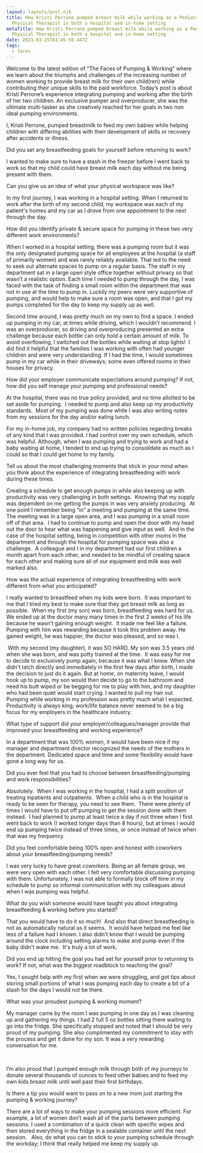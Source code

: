 ```yaml
---
layout: layouts/post.njk
title: How Kristi Perrone pumped breast milk while working as a Pediatric
  Physical Therapist in both a hospital and in-home setting
metaTitle: How Kristi Perrone pumped breast milk while working as a Pediatric
  Physical Therapist in both a hospital and in-home setting
date: 2021-03-25T01:45:58.447Z
tags:
  - faces
---
```

Welcome to the latest edition of “The Faces of Pumping & Working” where we learn about the triumphs and challenges of the increasing number of women working to provide breast milk for their own child(ren) while contributing their unique skills to the paid workforce. Today’s post is about Kristi Perrone’s experience integrating pumping and working after the birth of her two children. An exclusive pumper and overproducer, she was the ultimate multi-tasker as she creatively reached for her goals in two non ideal pumping environments. 



I, Kristi Perrone, pumped breastmilk to feed my own babies while helping children with differing abilities with their development of skills or recovery after accidents or illness.



Did you set any breastfeeding goals for yourself before returning to work?

I wanted to make sure to have a stash in the freezer before I went back to work so that my child could have breast milk each day without me being present with them. 



Can you give us an idea of what your physical workspace was like?

In my first journey, I was working in a hospital setting. When I returned to work after the birth of my second child, my workspace was each of my patient's homes and my car as I drove from one appointment to the next through the day. 



How did you identify private & secure space for pumping in these two very different work environments? 

When I worked in a hospital setting, there was a pumping room but it was the only designated pumping space for all employees at the hospital (a staff of primarily women) and was rarely reliably available. That led to the need to seek out alternate spaces to pump on a regular basis. The staff in my department sat in a large open style office together without privacy so that wasn’t a realistic option. Each time I needed to pump through the day, I was faced with the task of finding a small room within the department that was not in use at the time to pump in. Luckily my peers were very supportive of pumping, and would help to make sure a room was open, and that I got my pumps completed for the day to keep my supply up as well.



Second time around, I was pretty much on my own to find a space. I ended up pumping in my car, at times while driving, which I wouldn’t recommend. I was an overproducer, so driving and overproducing presented an extra challenge because each bottle can only hold a certain amount of milk. To avoid overflowing, I switched out the bottles while waiting at stop lights!  I did find it helpful that the families I was working with often had younger children and were very understanding. If I had the time, I would sometimes pump in my car while in their driveways; some even offered rooms in their houses for privacy. 



How did your employer communicate expectations around pumping? If not, how did you self manage your pumping and professional needs?

At the hospital, there was no true policy provided, and no time allotted to be set aside for pumping.  I needed to pump and also keep up my productivity standards.  Most of my pumping was done while I was also writing notes from my sessions for the day and/or eating lunch. 



For my in-home job, my company had no written policies regarding breaks of any kind that I was provided. I had control over my own schedule, which was helpful. Although, when I was pumping and trying to work and had a baby waiting at home, I tended to end up trying to consolidate as much as I could so that I could get home to my family. 



Tell us about the most challenging moments that stick in your mind when you think about the experience of integrating breastfeeding with work during these times.

Creating a schedule to get enough pumps in while also keeping up with productivity was very challenging in both settings.  Knowing that my supply was dependent on me getting the pumps in was very anxiety producing.  At one point I remember being “in” a meeting and pumping at the same time.  The meeting was in a large open area, and I was pumping in a small room off of that area.  I had to continue to pump and open the door with my head out the door to hear what was happening and give input as well.  And in the case of the hospital setting, being in competition with other moms in the department and through the hospital for pumping space was also a challenge.  A colleague and I in my department had our first children a month apart from each other, and needed to be mindful of creating space for each other and making sure all of our equipment and milk was well marked also. 



How was the actual experience of integrating breastfeeding with work different from what you anticipated?

I really wanted to breastfeed when my kids were born.  It was important to me that I tried my best to make sure that they got breast milk as long as possible.  When my first (my son) was born, breastfeeding was hard for us. We ended up at the doctor many many times in the first 2 weeks of his life because he wasn't gaining enough weight.  It made me feel like a failure.  Pumping with him was rewarding because it took this problem away. He gained weight, he was happier, the doctor was pleased, and so was I.  



 With my second (my daughter), it was SO HARD. My son was 3.5 years old when she was born, and was potty trained at the time.  It was easy for me to decide to exclusively pump again, because it was what I knew. When she didn't latch directly and immediately in the first few days after birth, I made the decision to just do it again. But at home, on maternity leave, I would hook up to pump, my son would then decide to go to the bathroom and need his butt wiped or be begging for me to play with him, and my daughter who had been quiet would start crying. I wanted to pull my hair out.  Pumping while working in my profession was pretty much what I expected. Productivity is always king; work/life balance never seemed to be a big focus for my employers in the healthcare industry.



What type of support did your employer/colleagues/manager provide that improved your breastfeeding and working experience?

In a department that was 100% women, it would have been nice if my manager and department director recognized the needs of the mothers in the department. Dedicated space and time and some flexibility would have gone a long way for us. 



Did you ever feel that you had to choose between breastfeeding/pumping and work responsibilities? 

Absolutely.  When I was working in the hospital, I had a split position of treating inpatients and outpatients.  When a child who is in the hospital is ready to be seen for therapy, you need to see them.  There were plenty of times I would have to put off pumping to get the session done with them instead.  I had planned to pump at least twice a day if not three when I first went back to work (I worked longer days than 8 hours), but at times I would end up pumping twice instead of three times, or once instead of twice when that was my frequency. 



Did you feel comfortable being 100% open and honest with coworkers about your breastfeeding/pumping needs?

I was very lucky to have great coworkers. Being an all female group, we were very open with each other. I felt very comfortable discussing pumping with them. Unfortunately, I was not able to formally block off time in my schedule to pump so informal communication with my colleagues about when I was pumping was helpful. 



What do you wish someone would have taught you about integrating breastfeeding & working before you started?

That you would have to do it so much!  And also that direct breastfeeding is not as automatically natural as it seems.  It would have helped me feel like less of a failure had I known. I also didn't know that I would be pumping around the clock including setting alarms to wake and pump even if the baby didn't wake me.  It's truly a lot of work. 



Did you end up hitting the goal you had set for yourself prior to returning to work? If not, what was the biggest roadblock to reaching the goal?

Yes, I sought help with my first when we were struggling, and got tips about storing small portions of what I was pumping each day to create a bit of a stash for the days I would not be there. 



What was your proudest pumping & working moment? 

My manager came by the room I was pumping in one day as I was cleaning up and gathering my things. I had 2 full 5 oz bottles sitting there waiting to go into the fridge. She specifically stopped and noted that I should be very proud of my pumping. She also complimented my commitment to stay with the process and get it done for my son. It was a very rewarding conversation for me. 

 

I’m also proud that I pumped enough milk through both of my journeys to donate several thousands of ounces to feed other babies and to feed my own kids breast milk until well past their first birthdays.



Is there a tip you would want to pass on to a new mom just starting the pumping & working journey?

There are a lot of ways to make your pumping sessions more efficient. For example, a lot of women don’t wash all of the parts between pumping sessions. I used a combination of a quick clean with specific wipes and then stored everything in the fridge in a sealable container until the next session.   Also, do what you can to stick to your pumping schedule through the workday; I think that really helped me keep my supply up.